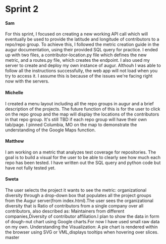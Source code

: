 # Sprint 2


#### Sam
For this sprint, I focused on creating a new working API call which will eventually be used to provide the latitude and longitude of contributors to a repo/repo group.  To achieve this, I followed the metric creation guide in the augur documentation, using their provided SQL query for practice.  I ended up with two files, a contributor-location.py file which defines the new metric, and a routes.py file, which creates the endpoint.  I also used my server to create and deploy my own instance of augur.  Althouh I was able to follow all the instructions successfully, the web app will not load when you try to access it.  I assume this is because of the issues we're facing right now with the servers.

#### Michelle
I created a menu layout including all the repo groups in augur and a brief description of the projects. The future function of this is for the user to click on the repo group and the map will display the locations of the contributors in that repo group. It's still TBD if each repo group will have their own tab/page. I pinned Columbia, MO on the map to demonstrate the understanding of the Google Maps function.

#### Matthew
I am working on a metric that analyzes test coverage for repositories. The goal is to build a visual for the user to be able to clearly see how much each repo has been tested. I have written out the SQL query and python code but have not fully tested yet.

#### Sweta
The user selects the project it wants to see the metric: organizational diversity through a drop-down box that populates all the project groups from the Augur server(from index.html).The user sees the organizational diversity that is Ratio of contributors from a single company over all contributors, also described as: Maintainers from different companies,Diversity of contributor affiliation.I plan to show the data in form of dough-nut chart using Google charts.For now I have used small raw data on my own.
Understanding the Visualization:
A pie chart is rendered within the browser using SVG or VML,displays tooltips when hovering over slices.
master
